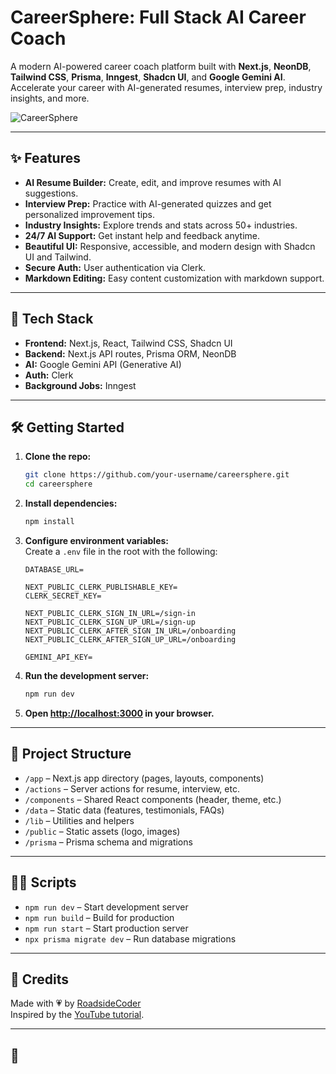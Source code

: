 # CareerSphere: Full Stack AI Career Coach

A modern AI-powered career coach platform built with **Next.js**, **NeonDB**, **Tailwind CSS**, **Prisma**, **Inngest**, **Shadcn UI**, and **Google Gemini AI**.  
Accelerate your career with AI-generated resumes, interview prep, industry insights, and more.

![CareerSphere](https://github.com/user-attachments/assets/eee79242-4056-4d19-b655-2873788979e1)

---

## ✨ Features

- **AI Resume Builder:** Create, edit, and improve resumes with AI suggestions.
- **Interview Prep:** Practice with AI-generated quizzes and get personalized improvement tips.
- **Industry Insights:** Explore trends and stats across 50+ industries.
- **24/7 AI Support:** Get instant help and feedback anytime.
- **Beautiful UI:** Responsive, accessible, and modern design with Shadcn UI and Tailwind.
- **Secure Auth:** User authentication via Clerk.
- **Markdown Editing:** Easy content customization with markdown support.

---

## 🚀 Tech Stack

- **Frontend:** Next.js, React, Tailwind CSS, Shadcn UI
- **Backend:** Next.js API routes, Prisma ORM, NeonDB
- **AI:** Google Gemini API (Generative AI)
- **Auth:** Clerk
- **Background Jobs:** Inngest

---

## 🛠️ Getting Started

1. **Clone the repo:**
   ```sh
   git clone https://github.com/your-username/careersphere.git
   cd careersphere
   ```

2. **Install dependencies:**
   ```sh
   npm install
   ```

3. **Configure environment variables:**  
   Create a `.env` file in the root with the following:
   ```
   DATABASE_URL=

   NEXT_PUBLIC_CLERK_PUBLISHABLE_KEY=
   CLERK_SECRET_KEY=

   NEXT_PUBLIC_CLERK_SIGN_IN_URL=/sign-in
   NEXT_PUBLIC_CLERK_SIGN_UP_URL=/sign-up
   NEXT_PUBLIC_CLERK_AFTER_SIGN_IN_URL=/onboarding
   NEXT_PUBLIC_CLERK_AFTER_SIGN_UP_URL=/onboarding

   GEMINI_API_KEY=
   ```

4. **Run the development server:**
   ```sh
   npm run dev
   ```

5. **Open [http://localhost:3000](http://localhost:3000) in your browser.**

---

## 📂 Project Structure

- `/app` – Next.js app directory (pages, layouts, components)
- `/actions` – Server actions for resume, interview, etc.
- `/components` – Shared React components (header, theme, etc.)
- `/data` – Static data (features, testimonials, FAQs)
- `/lib` – Utilities and helpers
- `/public` – Static assets (logo, images)
- `/prisma` – Prisma schema and migrations

---

## 🧑‍💻 Scripts

- `npm run dev` – Start development server
- `npm run build` – Build for production
- `npm run start` – Start production server
- `npx prisma migrate dev` – Run database migrations

---

## 📢 Credits

Made with 💗 by [RoadsideCoder](https://github.com/RoadsideCoder)  
Inspired by the [YouTube tutorial](https://youtu.be/UbXpRv5ApKA).

---

## 📝
